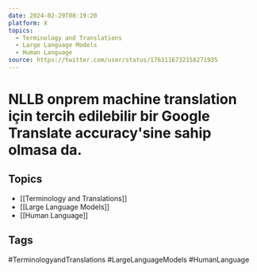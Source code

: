 ```yaml
---
date: 2024-02-29T08:19:20
platform: X
topics:
  - Terminology and Translations
  - Large Language Models
  - Human Language
source: https://twitter.com/user/status/1763116732158271935
---
```

# NLLB onprem machine translation için tercih edilebilir bir Google Translate accuracy'sine sahip olmasa da.

## Topics
- [[Terminology and Translations]]
- [[Large Language Models]]
- [[Human Language]]

## Tags
#TerminologyandTranslations #LargeLanguageModels #HumanLanguage